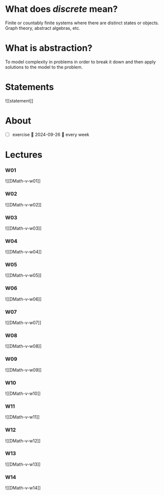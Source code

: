 
# What does *discrete* mean?
Finite or countably finite systems where there are distinct states or objects. Graph 
theory, abstract algebras, etc.
# What is abstraction?
To model complexity in problems in order to break it down and then apply solutions to 
the model to the problem.



# Statements
![[statement]]


# About

- [ ] exercise 📅 2024-09-26 🔁 every week 


# Lectures

### W01
![[DMath-v-w01]]

### W02
![[DMath-v-w02]]

### W03
![[DMath-v-w03]]


### W04
![[DMath-v-w04]]


### W05
![[DMath-v-w05]]


### W06
![[DMath-v-w06]]


### W07
![[DMath-v-w07]]


### W08
![[DMath-v-w08]]


### W09
![[DMath-v-w09]]


### W10
![[DMath-v-w10]]


### W11
![[DMath-v-w11]]


### W12
![[DMath-v-w12]]


### W13
![[DMath-v-w13]]


### W14
![[DMath-v-w14]]


